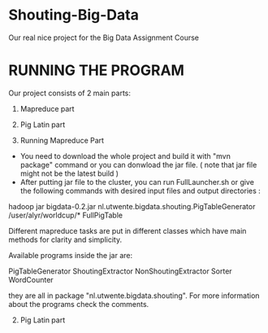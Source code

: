 # Shouting-Big-Data
Our real nice project for the Big Data Assignment Course

# RUNNING THE PROGRAM

Our project consists of 2 main parts:
1) Mapreduce part
2) Pig Latin part

1) Running Mapreduce Part
 - You need to download the whole project and build it with "mvn package" command or you can donwload the jar file. ( note that jar file might not be the latest build )
 - After putting jar file to the cluster, you can run FullLauncher.sh or give the following commands with desired input files and output directories :

 hadoop jar bigdata-0.2.jar nl.utwente.bigdata.shouting.PigTableGenerator /user/alyr/worldcup/* FullPigTable

 Different mapreduce tasks are put in different classes which have main methods for clarity and simplicity.

 Available programs inside the jar are:

 PigTableGenerator
 ShoutingExtractor
 NonShoutingExtractor
 Sorter
 WordCounter

 they are all in package "nl.utwente.bigdata.shouting". For more information about the programs check the comments.

2) Pig Latin part